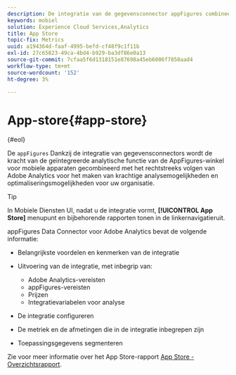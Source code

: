 ```yaml
---
description: De integratie van de gegevensconnector appFigures combineert de kracht van de geïntegreerde analytische gegevens van de AppFigures-winkel voor mobiele apps en de directe tracering van Adobe Analytics voor apps om krachtige analysemogelijkheden en optimalisatiemogelijkheden voor uw organisatie te creëren.
keywords: mobiel
solution: Experience Cloud Services,Analytics
title: App Store
topic-fix: Metrics
uuid: a194364d-faaf-4995-befd-cf48f9c1f11b
exl-id: 27c65823-49ca-4bd4-b929-ba3df86e0a13
source-git-commit: 7cfaa5f6d1318151e87698a45eb6006f7850aad4
workflow-type: tm+mt
source-wordcount: '152'
ht-degree: 3%

---
```


# App-store{#app-store}

{#eol}

De `appFigures` Dankzij de integratie van gegevensconnectors wordt de kracht van de geïntegreerde analytische functie van de AppFigures-winkel voor mobiele apparaten gecombineerd met het rechtstreeks volgen van Adobe Analytics voor het maken van krachtige analysemogelijkheden en optimaliseringsmogelijkheden voor uw organisatie.

>[!TIP]
>
>In Mobiele Diensten UI, nadat u de integratie vormt, **[!UICONTROL App Store]** menupunt en bijbehorende rapporten tonen in de linkernavigatieruit.

appFigures Data Connector voor Adobe Analytics bevat de volgende informatie:

* Belangrijkste voordelen en kenmerken van de integratie
* Uitvoering van de integratie, met inbegrip van:

   * Adobe Analytics-vereisten
   * appFigures-vereisten
   * Prijzen
   * Integratievariabelen voor analyse

* De integratie configureren
* De metriek en de afmetingen die in de integratie inbegrepen zijn
* Toepassingsgegevens segmenteren

Zie voor meer informatie over het App Store-rapport [App Store - Overzichtsrapport](/help/using/usage/c-app-store-store-performance.md).
